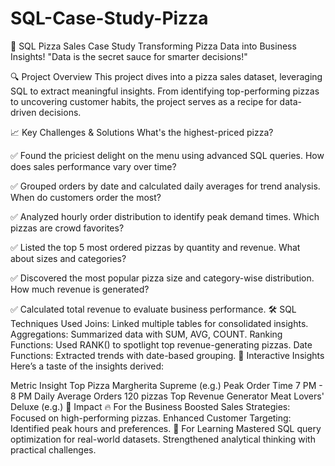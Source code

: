 # SQL-Case-Study-Pizza
🍕 SQL Pizza Sales Case Study Transforming Pizza Data into Business Insights! "Data is the secret sauce for smarter decisions!"

🔍 Project Overview This project dives into a pizza sales dataset, leveraging SQL to extract meaningful insights. From identifying top-performing pizzas to uncovering customer habits, the project serves as a recipe for data-driven decisions.

📈 Key Challenges & Solutions What's the highest-priced pizza?

✅ Found the priciest delight on the menu using advanced SQL queries. How does sales performance vary over time?

✅ Grouped orders by date and calculated daily averages for trend analysis. When do customers order the most?

✅ Analyzed hourly order distribution to identify peak demand times. Which pizzas are crowd favorites?

✅ Listed the top 5 most ordered pizzas by quantity and revenue. What about sizes and categories?

✅ Discovered the most popular pizza size and category-wise distribution. How much revenue is generated?

✅ Calculated total revenue to evaluate business performance. 🛠 SQL Techniques Used Joins: Linked multiple tables for consolidated insights. Aggregations: Summarized data with SUM, AVG, COUNT. Ranking Functions: Used RANK() to spotlight top revenue-generating pizzas. Date Functions: Extracted trends with date-based grouping. 🍴 Interactive Insights Here’s a taste of the insights derived:

Metric Insight Top Pizza Margherita Supreme (e.g.) Peak Order Time 7 PM - 8 PM Daily Average Orders 120 pizzas Top Revenue Generator Meat Lovers' Deluxe (e.g.) 🚀 Impact 🔥 For the Business Boosted Sales Strategies: Focused on high-performing pizzas. Enhanced Customer Targeting: Identified peak hours and preferences. 🌟 For Learning Mastered SQL query optimization for real-world datasets. Strengthened analytical thinking with practical challenges.
